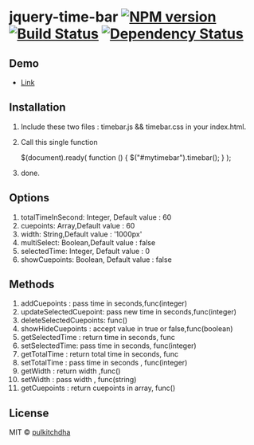 # jquery-time-bar [![NPM version][npm-image]][npm-url] [![Build Status][travis-image]][travis-url] [![Dependency Status][daviddm-image]][daviddm-url]

## Demo
* [Link](https://jquery-timebar-demo.herokuapp.com/)

## Installation

1) Include these two files :
    timebar.js  && timebar.css in your index.html.

2)  Call this single function

    $(document).ready( function () {
        $("#mytimebar").timebar();
    } );

3) done.

## Options

1) totalTimeInSecond: Integer, Default value : 60
2) cuepoints: Array,Default value : 60
3) width: String,Default value : '1000px'
4) multiSelect: Boolean,Default value : false
5) selectedTime: Integer, Default value : 0
6) showCuepoints: Boolean, Default value : false

## Methods
1) addCuepoints : pass time in seconds,func(integer)
2) updateSelectedCuepoint: pass new time in seconds,func(integer)
3) deleteSelectedCuepoints: func()
4) showHideCuepoints : accept value in true or false,func(boolean)
5) getSelectedTime : return time in seconds, func
6) setSelectedTime: pass time in seconds, func(integer)
7) getTotalTime : return total time in seconds, func
8) setTotalTime : pass time in seconds , func(integer)
9) getWidth : return width ,func()
10) setWidth : pass width , func(string)
11) getCuepoints : return cuepoints in array, func()

## License

MIT © [pulkitchdha]()


[npm-image]: https://badge.fury.io/js/generator-js-plugin.svg
[npm-url]: https://npmjs.org/package/generator-js-plugin
[travis-image]: https://travis-ci.org/Pulkitchadha/generator-js-plugin.svg?branch=master
[travis-url]: https://travis-ci.org/Pulkitchadha/generator-js-plugin
[daviddm-image]: https://david-dm.org/Pulkitchadha/generator-js-plugin.svg?theme=shields.io
[daviddm-url]: https://david-dm.org/Pulkitchadha/generator-js-plugin
